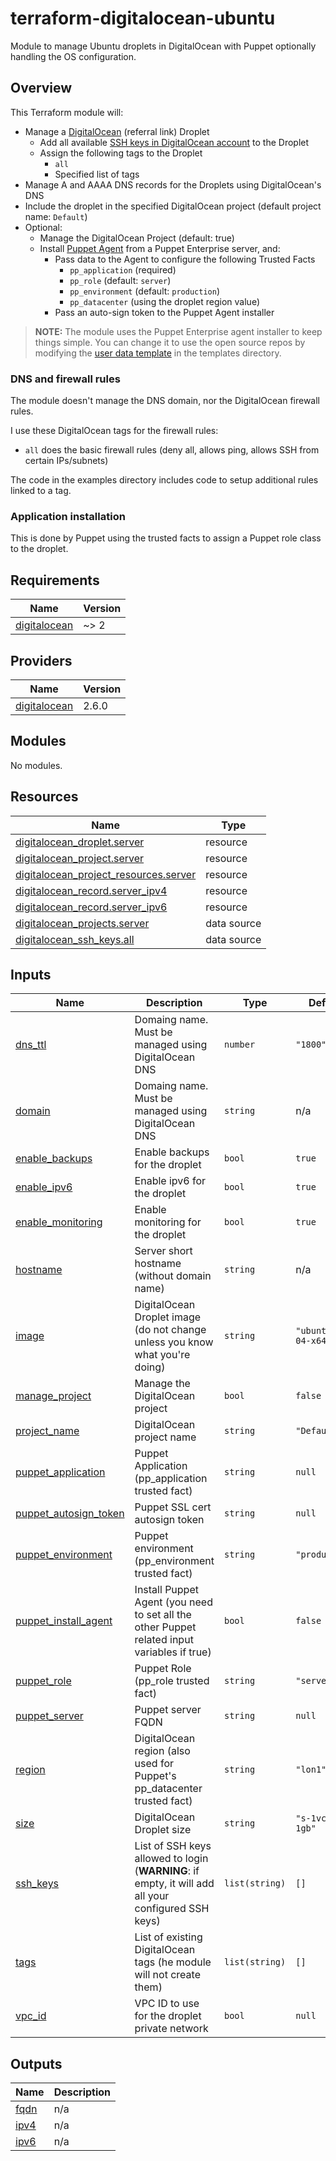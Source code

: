 # terraform-digitalocean-ubuntu

Module to manage Ubuntu droplets in DigitalOcean with Puppet optionally handling the OS configuration.

## Overview

This Terraform module will:

- Manage a [DigitalOcean](https://m.do.co/c/bb184ec400b6) (referral link) Droplet
  - Add all available [SSH keys in DigitalOcean account](https://cloud.digitalocean.com/account/security) to the Droplet
  - Assign the following tags to the Droplet
    - `all`
    - Specified list of tags
- Manage A and AAAA DNS records for the Droplets using DigitalOcean's DNS
- Include the droplet in the specified DigitalOcean project (default project name: `Default`)
- Optional:
  - Manage the DigitalOcean Project (default: true)
  - Install [Puppet Agent](https://puppet.com) from a Puppet Enterprise server, and:
    - Pass data to the Agent to configure the following Trusted Facts
      - `pp_application` (required)
      - `pp_role` (default: `server`)
      - `pp_environment` (default: `production`)
      - `pp_datacenter` (using the droplet region value)
    - Pass an auto-sign token to the Puppet Agent installer

> **NOTE:** The module uses the Puppet Enterprise agent installer to keep things simple. You can change it to use the open source repos by modifying the [user data template](./templates/userdata.tpl) in the templates directory.

### DNS and firewall rules

The module doesn't manage the DNS domain, nor the DigitalOcean firewall rules.

I use these DigitalOcean tags for the firewall rules:

- `all` does the basic firewall rules (deny all, allows ping, allows SSH from certain IPs/subnets)

The code in the examples directory includes code to setup additional rules linked to a tag.

### Application installation

This is done by Puppet using the trusted facts to assign a Puppet role class to the droplet.

<!-- BEGIN_TF_DOCS -->
## Requirements

| Name | Version |
|------|---------|
| <a name="requirement_digitalocean"></a> [digitalocean](#requirement\_digitalocean) | ~> 2 |

## Providers

| Name | Version |
|------|---------|
| <a name="provider_digitalocean"></a> [digitalocean](#provider\_digitalocean) | 2.6.0 |

## Modules

No modules.

## Resources

| Name | Type |
|------|------|
| [digitalocean_droplet.server](https://registry.terraform.io/providers/digitalocean/digitalocean/latest/docs/resources/droplet) | resource |
| [digitalocean_project.server](https://registry.terraform.io/providers/digitalocean/digitalocean/latest/docs/resources/project) | resource |
| [digitalocean_project_resources.server](https://registry.terraform.io/providers/digitalocean/digitalocean/latest/docs/resources/project_resources) | resource |
| [digitalocean_record.server_ipv4](https://registry.terraform.io/providers/digitalocean/digitalocean/latest/docs/resources/record) | resource |
| [digitalocean_record.server_ipv6](https://registry.terraform.io/providers/digitalocean/digitalocean/latest/docs/resources/record) | resource |
| [digitalocean_projects.server](https://registry.terraform.io/providers/digitalocean/digitalocean/latest/docs/data-sources/projects) | data source |
| [digitalocean_ssh_keys.all](https://registry.terraform.io/providers/digitalocean/digitalocean/latest/docs/data-sources/ssh_keys) | data source |

## Inputs

| Name | Description | Type | Default | Required |
|------|-------------|------|---------|:--------:|
| <a name="input_dns_ttl"></a> [dns\_ttl](#input\_dns\_ttl) | Domaing name. Must be managed using DigitalOcean DNS | `number` | `"1800"` | no |
| <a name="input_domain"></a> [domain](#input\_domain) | Domaing name. Must be managed using DigitalOcean DNS | `string` | n/a | yes |
| <a name="input_enable_backups"></a> [enable\_backups](#input\_enable\_backups) | Enable backups for the droplet | `bool` | `true` | no |
| <a name="input_enable_ipv6"></a> [enable\_ipv6](#input\_enable\_ipv6) | Enable ipv6 for the droplet | `bool` | `true` | no |
| <a name="input_enable_monitoring"></a> [enable\_monitoring](#input\_enable\_monitoring) | Enable monitoring for the droplet | `bool` | `true` | no |
| <a name="input_hostname"></a> [hostname](#input\_hostname) | Server short hostname (without domain name) | `string` | n/a | yes |
| <a name="input_image"></a> [image](#input\_image) | DigitalOcean Droplet image (do not change unless you know what you're doing) | `string` | `"ubuntu-20-04-x64"` | no |
| <a name="input_manage_project"></a> [manage\_project](#input\_manage\_project) | Manage the DigitalOcean project | `bool` | `false` | no |
| <a name="input_project_name"></a> [project\_name](#input\_project\_name) | DigitalOcean project name | `string` | `"Default"` | no |
| <a name="input_puppet_application"></a> [puppet\_application](#input\_puppet\_application) | Puppet Application (pp\_application trusted fact) | `string` | `null` | no |
| <a name="input_puppet_autosign_token"></a> [puppet\_autosign\_token](#input\_puppet\_autosign\_token) | Puppet SSL cert autosign token | `string` | `null` | no |
| <a name="input_puppet_environment"></a> [puppet\_environment](#input\_puppet\_environment) | Puppet environment (pp\_environment trusted fact) | `string` | `"production"` | no |
| <a name="input_puppet_install_agent"></a> [puppet\_install\_agent](#input\_puppet\_install\_agent) | Install Puppet Agent (you need to set all the other Puppet related input variables if true) | `bool` | `false` | no |
| <a name="input_puppet_role"></a> [puppet\_role](#input\_puppet\_role) | Puppet Role (pp\_role trusted fact) | `string` | `"server"` | no |
| <a name="input_puppet_server"></a> [puppet\_server](#input\_puppet\_server) | Puppet server FQDN | `string` | `null` | no |
| <a name="input_region"></a> [region](#input\_region) | DigitalOcean region (also used for Puppet's pp\_datacenter trusted fact) | `string` | `"lon1"` | no |
| <a name="input_size"></a> [size](#input\_size) | DigitalOcean Droplet size | `string` | `"s-1vcpu-1gb"` | no |
| <a name="input_ssh_keys"></a> [ssh\_keys](#input\_ssh\_keys) | List of SSH keys allowed to login (**WARNING**: if empty, it will add all your configured SSH keys) | `list(string)` | `[]` | no |
| <a name="input_tags"></a> [tags](#input\_tags) | List of existing DigitalOcean tags (he module will not create them) | `list(string)` | `[]` | no |
| <a name="input_vpc_id"></a> [vpc\_id](#input\_vpc\_id) | VPC ID to use for the droplet private network | `bool` | `null` | no |

## Outputs

| Name | Description |
|------|-------------|
| <a name="output_fqdn"></a> [fqdn](#output\_fqdn) | n/a |
| <a name="output_ipv4"></a> [ipv4](#output\_ipv4) | n/a |
| <a name="output_ipv6"></a> [ipv6](#output\_ipv6) | n/a |
<!-- END_TF_DOCS -->